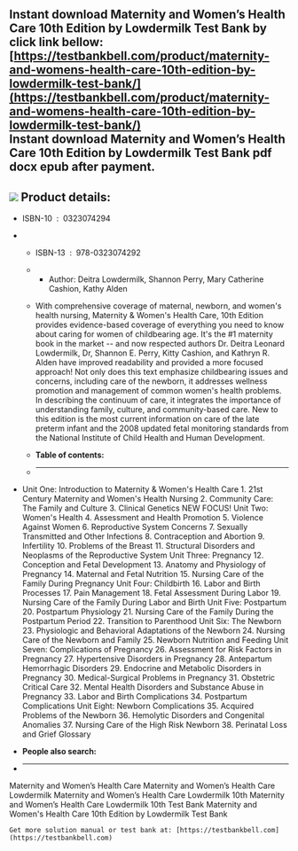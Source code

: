 Instant download **Maternity and Women’s Health Care 10th Edition by Lowdermilk Test Bank** by click link bellow:  
[https://testbankbell.com/product/maternity-and-womens-health-care-10th-edition-by-lowdermilk-test-bank/](https://testbankbell.com/product/maternity-and-womens-health-care-10th-edition-by-lowdermilk-test-bank/)  
**Instant download Maternity and Women’s Health Care 10th Edition by Lowdermilk Test Bank pdf docx epub after payment.**
------------------------------------------------------------------------------------------------------------------------


![](https://testbankbell.com/wp-content/uploads/2023/05/maternity-lowedermilk-10e.jpg)
**Product details:**
--------------------


* ISBN-10 ‏ : ‎ 0323074294
* * ISBN-13 ‏ : ‎ 978-0323074292
  * * Author: Deitra Lowdermilk, Shannon Perry, Mary Catherine Cashion, Kathy Alden
   
  * With comprehensive coverage of maternal, newborn, and women's health nursing, Maternity & Women's Health Care, 10th Edition provides evidence-based coverage of everything you need to know about caring for women of childbearing age. It's the #1 maternity book in the market -- and now respected authors Dr. Deitra Leonard Lowdermilk, Dr, Shannon E. Perry, Kitty Cashion, and Kathryn R. Alden have improved readability and provided a more focused approach! Not only does this text emphasize childbearing issues and concerns, including care of the newborn, it addresses wellness promotion and management of common women's health problems. In describing the continuum of care, it integrates the importance of understanding family, culture, and community-based care. New to this edition is the most current information on care of the late preterm infant and the 2008 updated fetal monitoring standards from the National Institute of Child Health and Human Development.
  * **Table of contents:**
  * ----------------------
 
* Unit One: Introduction to Maternity & Women's Health Care 1. 21st Century Maternity and Women's Health Nursing 2. Community Care: The Family and Culture 3. Clinical Genetics NEW FOCUS! Unit Two: Women's Health 4. Assessment and Health Promotion 5. Violence Against Women 6. Reproductive System Concerns 7. Sexually Transmitted and Other Infections 8. Contraception and Abortion 9. Infertility 10. Problems of the Breast 11. Structural Disorders and Neoplasms of the Reproductive System Unit Three: Pregnancy 12. Conception and Fetal Development 13. Anatomy and Physiology of Pregnancy 14. Maternal and Fetal Nutrition 15. Nursing Care of the Family During Pregnancy Unit Four: Childbirth 16. Labor and Birth Processes 17. Pain Management 18. Fetal Assessment During Labor 19. Nursing Care of the Family During Labor and Birth Unit Five: Postpartum 20. Postpartum Physiology 21. Nursing Care of the Family During the Postpartum Period 22. Transition to Parenthood Unit Six: The Newborn 23. Physiologic and Behavioral Adaptations of the Newborn 24. Nursing Care of the Newborn and Family 25. Newborn Nutrition and Feeding Unit Seven: Complications of Pregnancy 26. Assessment for Risk Factors in Pregnancy 27. Hypertensive Disorders in Pregnancy 28. Antepartum Hemorrhagic Disorders 29. Endocrine and Metabolic Disorders in Pregnancy 30. Medical-Surgical Problems in Pregnancy 31. Obstetric Critical Care 32. Mental Health Disorders and Substance Abuse in Pregnancy 33. Labor and Birth Complications 34. Postpartum Complications Unit Eight: Newborn Complications 35. Acquired Problems of the Newborn 36. Hemolytic Disorders and Congenital Anomalies 37. Nursing Care of the High Risk Newborn 38. Perinatal Loss and Grief Glossary
* **People also search:**
* -----------------------

Maternity and Women’s Health Care
Maternity and Women’s Health Care Lowdermilk
Maternity and Women’s Health Care Lowdermilk 10th
Maternity and Women’s Health Care Lowdermilk 10th Test Bank
Maternity and Women's Health Care 10th Edition by Lowdermilk Test Bank


    Get more solution manual or test bank at: [https://testbankbell.com](https://testbankbell.com)

